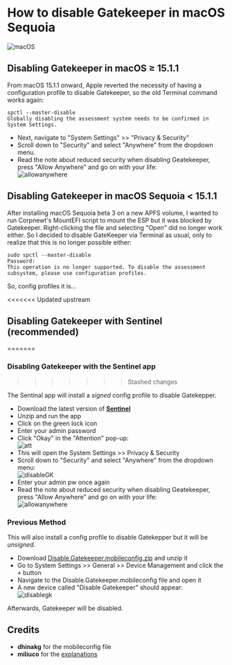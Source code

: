 # How to disable Gatekeeper in macOS Sequoia

![macOS](https://img.shields.io/badge/Supported_macOS:-≤15.3-white.svg)

## Disabling Gatekeeper in macOS ≥ 15.1.1

From macOS 15.1.1 onward, Apple reverted the necessity of having a configuration profile to disable Gatekeeper, so the old Terminal command works again:

``` shell
spctl --master-disable
Globally disabling the assessment system needs to be confirmed in System Settings.
```

- Next, navigate to "System Settings" >> "Privacy & Security"
- Scroll down to "Security" and select "Anywhere" from the dropdown menu.
- Read the note about reduced security when disabling Geatekeeper, press "Allow Anywhere" and go on with your life:<br>![allowanywhere](https://github.com/user-attachments/assets/74d752aa-65a8-411a-b234-2746da424f55)

## Disabling Gatekeeper in macOS Sequoia < 15.1.1

After installing macOS Sequoia beta 3 on a new APFS volume, I wanted to run Corpnewt's MountEFI script to mount the ESP but it was blocked by Gatekeeper. Right-clicking the file and selecting "Open" did no longer work either. So I decided to disable GateKeeper via Terminal as usual, only to realize that this is no longer possible either:

```shell
sudo spctl --master-disable
Password:
This operation is no longer supported. To disable the assessment subsystem, please use configuration profiles.
```

So, config profiles it is… 

<<<<<<< Updated upstream
## Disabling Gatekeeper with Sentinel (recommended)
=======
### Disabling Gatekeeper with the Sentinel app 
>>>>>>> Stashed changes

The Sentinal app will install a _signed_ config profile to disable Gatekepper.

- Download the latest version of [**Sentinel**](https://github.com/alienator88/Sentinel/releases)
- Unzip and run the app
- Click on the green lock icon
- Enter your admin password
- Click "Okay" in the "Attention" pop-up:<br>![att](https://github.com/user-attachments/assets/9c66a4c7-693f-4eab-9aa6-47ae5c1f5fe7)
- This will open the System Settings >> Privacy & Security
- Scroll down to "Security" and select "Anywhere" from the dropdown menu:<br>![disableGK](https://github.com/user-attachments/assets/16ac2a51-1207-4f7e-b68a-4dbe11291d22)
- Enter your admin pw once again
- Read the note about reduced security when disabling Geatekeeper, press "Allow Anywhere" and go on with your life:<br>![allowanywhere](https://github.com/user-attachments/assets/74d752aa-65a8-411a-b234-2746da424f55)

### Previous Method

This will also install a config profile to disable Gatekepper but it will be _unsigned_.

- Download [Disable.Gatekeeper.mobileconfig.zip](https://github.com/5T33Z0/OC-Little-Translated/blob/main/14_OCLP_Wintel/Guides/files/Disable.Gatekeeper.mobileconfig.zip) and unzip it
- Go to System Settings >> General >> Device Management and click the <kbd>+</kbd> button
- Navigate to the Disable.Gatekeeper.mobileconfig file and open it
- A new device called "Disable Gatekeeper" should appear:<br>![disablegk](https://github.com/user-attachments/assets/b76ed1c1-77d5-47d7-97f5-622ccf724451)

Afterwards, Gatekeeper will be disabled.

## Credits

- **dhinakg** for the mobileconfig file
- **miliuco** for the [explanations](https://www.insanelymac.com/forum/topic/359530-pre-release-macos-sequoia/?do=findComment&comment=2823334)
